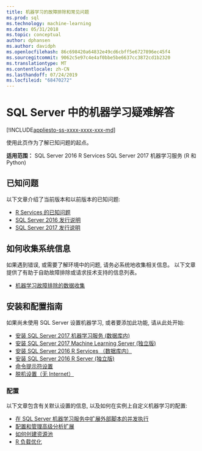 ```yaml
---
title: 机器学习的故障排除和常见问题
ms.prod: sql
ms.technology: machine-learning
ms.date: 05/31/2018
ms.topic: conceptual
author: dphansen
ms.author: davidph
ms.openlocfilehash: 86c698420a64832e49cd6cbff5e6727896ec45f4
ms.sourcegitcommit: 9062c5e97c4e4af0bbe5be6637cc3872cd1b2320
ms.translationtype: MT
ms.contentlocale: zh-CN
ms.lasthandoff: 07/24/2019
ms.locfileid: "68470272"
---
```

# <a name="troubleshoot-machine-learning-in-sql-server"></a>SQL Server 中的机器学习疑难解答
[!INCLUDE[appliesto-ss-xxxx-xxxx-xxx-md](../includes/appliesto-ss-xxxx-xxxx-xxx-md.md)]

使用此页作为了解已知问题的起点。

**适用范围：** SQL Server 2016 R Services SQL Server 2017 机器学习服务 (R 和 Python)

## <a name="known-issues"></a>已知问题

以下文章介绍了当前版本和以前版本的已知问题:

+ [R Services 的已知问题](../advanced-analytics/known-issues-for-sql-server-machine-learning-services.md)
+ [SQL Server 2016 发行说明](../sql-server/sql-server-2016-release-notes.md)
+ [SQL Server 2017 发行说明](../sql-server/sql-server-2017-release-notes.md)

## <a name="how-to-gather-system-information"></a>如何收集系统信息

如果遇到错误, 或需要了解环境中的问题, 请务必系统地收集相关信息。 以下文章提供了有助于自助故障排除或请求技术支持的信息列表。

+ [机器学习故障排除的数据收集](data-collection-ml-troubleshooting-process.md)

## <a name="setup-and-configuration-guides"></a>安装和配置指南

如果尚未使用 SQL Server 设置机器学习, 或者要添加此功能, 请从此处开始:

+ [安装 SQL Server 2017 机器学习服务 (数据库内)](install/sql-machine-learning-services-windows-install.md)
+ [安装 SQL Server 2017 Machine Learning Server (独立版)](install/sql-machine-learning-standalone-windows-install.md)
+ [安装 SQL Server 2016 R Services （数据库内）](install/sql-r-services-windows-install.md)
+ [安装 SQL Server 2016 R Server (独立版)](install/sql-r-standalone-windows-install.md)
+ [命令提示符设置](install/sql-ml-component-commandline-install.md)
+ [脱机设置（无 Internet）](install/sql-ml-component-install-without-internet-access.md)

### <a name="configuration"></a>配置

以下文章包含有关默认设置的信息, 以及如何在实例上自定义机器学习的配置:

+ [在 SQL Server 机器学习服务中扩展外部脚本的并发执行](administration/modify-user-account-pool.md)   
+ [配置和管理高级分析扩展](r/configure-and-manage-advanced-analytics-extensions.md)  
+ [如何创建资源池](r/how-to-create-a-resource-pool-for-r.md)
+ [R 负载优化](r/operationalizing-your-r-code.md)
